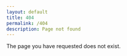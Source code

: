 ```yaml
---
layout: default
title: 404
permalink: /404
description: Page not found
---
```

The page you have requested does not exist.